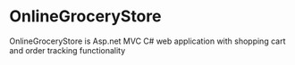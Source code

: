 # OnlineGroceryStore
OnlineGroceryStore is Asp.net MVC C# web application with shopping cart and order tracking functionality

